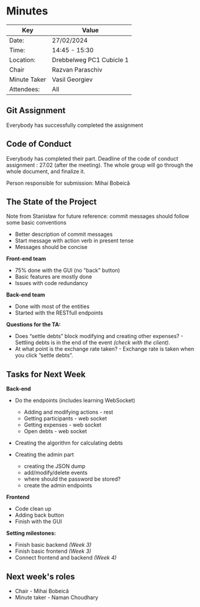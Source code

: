 # Minutes

| Key          | Value                    |
|--------------|--------------------------|
| Date:        | 27/02/2024               |
| Time:        | 14:45 - 15:30            |
| Location:    | Drebbelweg PC1 Cubicle 1 |
| Chair        | Razvan Paraschiv         |
| Minute Taker | Vasil Georgiev           |
| Attendees:   | All                      |

## Git Assignment
Everybody has successfully completed the assignment

## Code of Conduct
Everybody has completed their part. Deadline of the code of conduct assignment : 27.02 (after the meeting). The whole group will go through the whole
document, and finalize it.

Person responsible for submission: Mihai Bobeică

## The State of the Project
Note from Stanisław for future reference: commit messages should follow some basic conventions
* Better description of commit messages
* Start message with action verb in present tense
* Messages should be concise 

**Front-end team**
* 75% done with the GUI (no "back" button)
* Basic features are mostly done
* Issues with code redundancy

**Back-end team**
* Done with most of the entities
* Started with the RESTfull endpoints

**Questions for the TA:**
* Does “settle debts” block modifying and creating other expenses? - Settling debts is in the end of the event *(check with the client)*.
* At what point is the exchange rate taken? - Exchange rate is taken when you click ”settle debts”.

## Tasks for Next Week

**Back-end**
* Do the endpoints (includes learning WebSocket)
    * Adding and modifying actions - rest
    * Getting participants - web socket
    * Getting expenses - web socket
    * Open debts - web socket
* Creating the algorithm for calculating debts

* Creating the admin part
  * creating the JSON dump
  * add/modify/delete events
  * where should the password be stored?
  * create the admin endpoints

**Frontend**
* Code clean up
* Adding back button
* Finish with the GUI


**Setting milestones:**
* Finish basic backend *(Week 3)*
* Finish basic frontend *(Week 3)*
* Connect frontend and backend *(Week 4)*

## Next week's roles
- Chair - Mihai Bobeică
- Minute taker - Naman Choudhary
